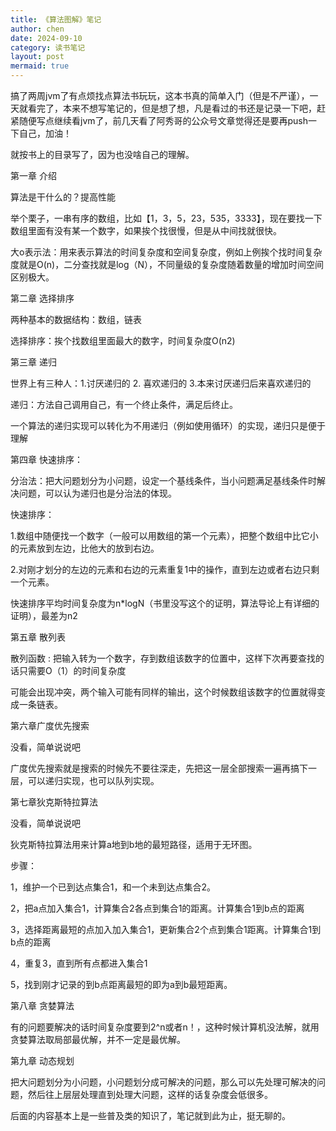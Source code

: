 ```yaml
---
title: 《算法图解》笔记
author: chen
date: 2024-09-10
category: 读书笔记
layout: post
mermaid: true
---
```



搞了两周jvm了有点烦找点算法书玩玩，这本书真的简单入门（但是不严谨），一天就看完了，本来不想写笔记的，但是想了想，凡是看过的书还是记录一下吧，赶紧随便写点继续看jvm了，前几天看了阿秀哥的公众号文章觉得还是要再push一下自己，加油！

就按书上的目录写了，因为也没啥自己的理解。

第一章 介绍

算法是干什么的？提高性能

举个栗子，一串有序的数组，比如【1，3，5，23，535，3333】，现在要找一下数组里面有没有某一个数字，如果挨个找很慢，但是从中间找就很快。

大o表示法：用来表示算法的时间复杂度和空间复杂度，例如上例挨个找时间复杂度就是O(n)，二分查找就是log（N），不同量级的复杂度随着数量的增加时间空间区别极大。



第二章 选择排序

两种基本的数据结构：数组，链表

选择排序：挨个找数组里面最大的数字，时间复杂度O(n2)



第三章 递归

世界上有三种人：1.讨厌递归的  2. 喜欢递归的  3.本来讨厌递归后来喜欢递归的

递归：方法自己调用自己，有一个终止条件，满足后终止。

一个算法的递归实现可以转化为不用递归（例如使用循环）的实现，递归只是便于理解



第四章 快速排序：

分治法：把大问题划分为小问题，设定一个基线条件，当小问题满足基线条件时解决问题，可以认为递归也是分治法的体现。

快速排序：

1.数组中随便找一个数字（一般可以用数组的第一个元素），把整个数组中比它小的元素放到左边，比他大的放到右边。

2.对刚才划分的左边的元素和右边的元素重复1中的操作，直到左边或者右边只剩一个元素。

快速排序平均时间复杂度为n*logN（书里没写这个的证明，算法导论上有详细的证明），最差为n2



第五章 散列表

散列函数 : 把输入转为一个数字，存到数组该数字的位置中，这样下次再要查找的话只需要O（1）的时间复杂度

可能会出现冲突，两个输入可能有同样的输出，这个时候数组该数字的位置就得变成一条链表。



第六章广度优先搜索

没看，简单说说吧

广度优先搜索就是搜索的时候先不要往深走，先把这一层全部搜索一遍再搞下一层，可以递归实现，也可以队列实现。

第七章狄克斯特拉算法

没看，简单说说吧

狄克斯特拉算法用来计算a地到b地的最短路径，适用于无环图。

步骤：

1，维护一个已到达点集合1，和一个未到达点集合2。

2，把a点加入集合1，计算集合2各点到集合1的距离。计算集合1到b点的距离

3，选择距离最短的点加入加入集合1，更新集合2个点到集合1距离。计算集合1到b点的距离

4，重复3，直到所有点都进入集合1

5，找到刚才记录的到b点距离最短的即为a到b最短距离。



第八章 贪婪算法

有的问题要解决的话时间复杂度要到2^n或者n！，这种时候计算机没法解，就用贪婪算法取局部最优解，并不一定是最优解。



第九章 动态规划

把大问题划分为小问题，小问题划分成可解决的问题，那么可以先处理可解决的问题，然后往上层层处理直到处理大问题，这样的话复杂度会低很多。



后面的内容基本上是一些普及类的知识了，笔记就到此为止，挺无聊的。
